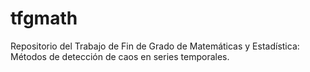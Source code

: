 # tfgmath
Repositorio del Trabajo de Fin de Grado de Matemáticas y Estadística: Métodos de detección de caos en series temporales.
